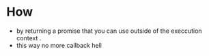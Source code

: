 # How

- by returning a promise that you can use outside of the execcution context .
- this way no more callback hell
